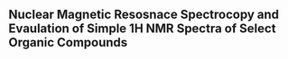## Nuclear Magnetic Resosnace Spectrocopy and Evaulation of Simple 1H NMR Spectra of Select Organic Compounds